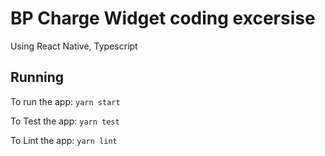 # BP Charge Widget coding excersise

Using React Native, Typescript

## Running

To run the app:
`yarn start`

To Test the app:
`yarn test`

To Lint the app:
`yarn lint`
